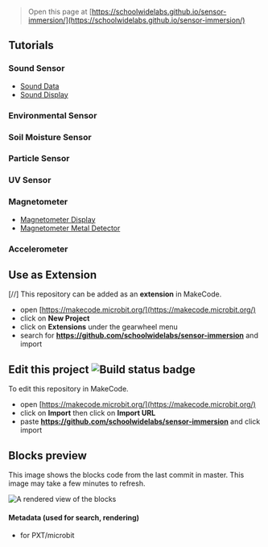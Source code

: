 
> Open this page at [https://schoolwidelabs.github.io/sensor-immersion/](https://schoolwidelabs.github.io/sensor-immersion/)

## Tutorials

### Sound Sensor
* [Sound Data](https://makecode.microbit.org/#tutorial:github:schoolwidelabs/sensor-immersion/Tutorial_Sound_Data)
* [Sound Display](https://makecode.microbit.org/#tutorial:github:schoolwidelabs/sensor-immersion/Tutorial_Sound_Display)

### Environmental Sensor

### Soil Moisture Sensor

### Particle Sensor

### UV Sensor 

### Magnetometer
* [Magnetometer Display](https://makecode.microbit.org/#tutorial:github:schoolwidelabs/sensor-immersion/magnetometer_display_field_strength)
* [Magnetometer Metal Detector](https://makecode.microbit.org/#tutorial:github:schoolwidelabs/sensor-immersion/magnetometer_display_field_strength)
### Accelerometer 

## Use as Extension

[//] This repository can be added as an **extension** in MakeCode.

* open [https://makecode.microbit.org/](https://makecode.microbit.org/)
* click on **New Project**
* click on **Extensions** under the gearwheel menu
* search for **https://github.com/schoolwidelabs/sensor-immersion** and import

## Edit this project ![Build status badge](https://github.com/schoolwidelabs/sensor-immersion/workflows/MakeCode/badge.svg)

To edit this repository in MakeCode.

* open [https://makecode.microbit.org/](https://makecode.microbit.org/)
* click on **Import** then click on **Import URL**
* paste **https://github.com/schoolwidelabs/sensor-immersion** and click import

## Blocks preview

This image shows the blocks code from the last commit in master.
This image may take a few minutes to refresh.

![A rendered view of the blocks](https://github.com/schoolwidelabs/sensor-immersion/raw/master/.github/makecode/blocks.png)

#### Metadata (used for search, rendering)

* for PXT/microbit
<script src="https://makecode.com/gh-pages-embed.js"></script><script>makeCodeRender("{{ site.makecode.home_url }}", "{{ site.github.owner_name }}/{{ site.github.repository_name }}");</script>
